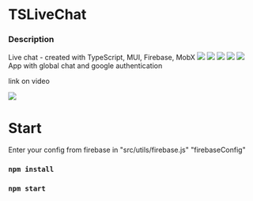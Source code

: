 # TSLiveChat

### Description 
Live chat - created with TypeScript, MUI, Firebase, MobX
    <img src="https://img.shields.io/badge/typescript-%23007ACC.svg?style=for-the-badge&logo=typescript&logoColor=white"/>
    <img src="https://img.shields.io/badge/MUI-%230081CB.svg?style=for-the-badge&logo=mui&logoColor=white"/>
    <img src="https://img.shields.io/badge/Firebase-039BE5?style=for-the-badge&logo=Firebase&logoColor=white"/>
    <img src="https://img.shields.io/badge/MongoDB-%234ea94b.svg?style=for-the-badge&logo=mongodb&logoColor=white"/>
    <img src="https://img.shields.io/badge/mobx-%23593d88.svg?style=for-the-badge&logo=mobx&logoColor=white">
App with global chat and google authentication

link on video 


<a target="_blank" href="https://youtu.be/ABJrr9FWq-I">
    <img src="https://img.shields.io/badge/YouTube-%23FF0000.svg?style=for-the-badge&logo=YouTube&logoColor=white"/>
</a>

# Start 

Enter your config from firebase in "src/utils/firebase.js" "firebaseConfig"
### `npm install`
### `npm start`
